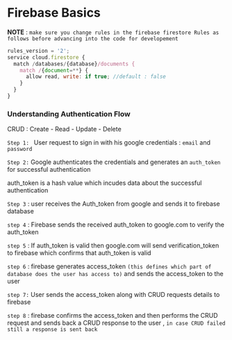 # Firebase Basics

**NOTE** : `make sure you change rules in the firebase firestore Rules as follows before advancing into the code for developement`

```javascript 
rules_version = '2';
service cloud.firestore {
  match /databases/{database}/documents {
    match /{document=**} {
      allow read, write: if true; //default : false
    }
  }
}
```

### Understanding Authentication Flow

CRUD : Create - Read - Update - Delete


`Step 1: ` User request to sign in with his google credentials : `email` and `password`

`Step 2:` Google authenticates the credentials and generates an `auth_token` for successful authentication

auth_token is a hash value which incudes data about the successful authentication

`Step 3` : user receives the Auth_token from google and sends it to firebase database

`step 4` : Firebase sends the received auth_token to google.com to verify the auth_token  

`step 5` : If auth_token is valid then google.com will send verification_token to firebase which confirms that auth_token is valid

`step 6` : firebase generates access_token `(this defines which part of database does the user has access to)` and sends the access_token to the user

`step 7:` User sends the access_token along with CRUD requests details to firebase

`step 8` : firebase confirms the access_token and then performs the CRUD request and sends back a CRUD response to the user , `in case CRUD failed still a response is sent back`




